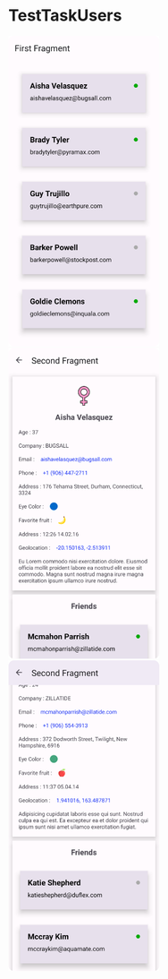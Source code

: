 # TestTaskUsers

<img src="https://github.com/prdumbledore/TestTaskUsers/blob/master/Screens/screen_1.png" width="270" height="555">
<img src="https://github.com/prdumbledore/TestTaskUsers/blob/master/Screens/screen_2.png" width="270" height="555">
<img src="https://github.com/prdumbledore/TestTaskUsers/blob/master/Screens/screen_3.png" width="270" height="555">
